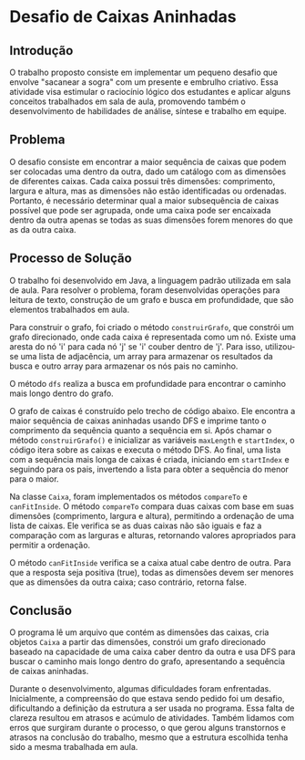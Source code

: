 # Desafio de Caixas Aninhadas

## Introdução
O trabalho proposto consiste em implementar um pequeno desafio que envolve "sacanear a sogra" com um presente e embrulho criativo. Essa atividade visa estimular o raciocínio lógico dos estudantes e aplicar alguns conceitos trabalhados em sala de aula, promovendo também o desenvolvimento de habilidades de análise, síntese e trabalho em equipe.

## Problema
O desafio consiste em encontrar a maior sequência de caixas que podem ser colocadas uma dentro da outra, dado um catálogo com as dimensões de diferentes caixas. Cada caixa possui três dimensões: comprimento, largura e altura, mas as dimensões não estão identificadas ou ordenadas. Portanto, é necessário determinar qual a maior subsequência de caixas possível que pode ser agrupada, onde uma caixa pode ser encaixada dentro da outra apenas se todas as suas dimensões forem menores do que as da outra caixa.

## Processo de Solução
O trabalho foi desenvolvido em Java, a linguagem padrão utilizada em sala de aula. Para resolver o problema, foram desenvolvidas operações para leitura de texto, construção de um grafo e busca em profundidade, que são elementos trabalhados em aula.

Para construir o grafo, foi criado o método `construirGrafo`, que constrói um grafo direcionado, onde cada caixa é representada como um nó. Existe uma aresta do nó 'i' para cada nó 'j' se 'i' couber dentro de 'j'. Para isso, utilizou-se uma lista de adjacência, um array para armazenar os resultados da busca e outro array para armazenar os nós pais no caminho.

O método `dfs` realiza a busca em profundidade para encontrar o caminho mais longo dentro do grafo.

O grafo de caixas é construído pelo trecho de código abaixo. Ele encontra a maior sequência de caixas aninhadas usando DFS e imprime tanto o comprimento da sequência quanto a sequência em si. Após chamar o método `construirGrafo()` e inicializar as variáveis `maxLength` e `startIndex`, o código itera sobre as caixas e executa o método DFS. Ao final, uma lista com a sequência mais longa de caixas é criada, iniciando em `startIndex` e seguindo para os pais, invertendo a lista para obter a sequência do menor para o maior.

Na classe `Caixa`, foram implementados os métodos `compareTo` e `canFitInside`. O método `compareTo` compara duas caixas com base em suas dimensões (comprimento, largura e altura), permitindo a ordenação de uma lista de caixas. Ele verifica se as duas caixas não são iguais e faz a comparação com as larguras e alturas, retornando valores apropriados para permitir a ordenação.

O método `canFitInside` verifica se a caixa atual cabe dentro de outra. Para que a resposta seja positiva (true), todas as dimensões devem ser menores que as dimensões da outra caixa; caso contrário, retorna false.

## Conclusão
O programa lê um arquivo que contém as dimensões das caixas, cria objetos `Caixa` a partir das dimensões, constrói um grafo direcionado baseado na capacidade de uma caixa caber dentro da outra e usa DFS para buscar o caminho mais longo dentro do grafo, apresentando a sequência de caixas aninhadas.

Durante o desenvolvimento, algumas dificuldades foram enfrentadas. Inicialmente, a compreensão do que estava sendo pedido foi um desafio, dificultando a definição da estrutura a ser usada no programa. Essa falta de clareza resultou em atrasos e acúmulo de atividades. Também lidamos com erros que surgiram durante o processo, o que gerou alguns transtornos e atrasos na conclusão do trabalho, mesmo que a estrutura escolhida tenha sido a mesma trabalhada em aula.
